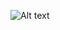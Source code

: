 ![Alt text](file:///C:/Users/TUSHAL/Downloads/screencapture-127-0-0-1-5500-index-html-2024-07-07-20_12_02.png)
